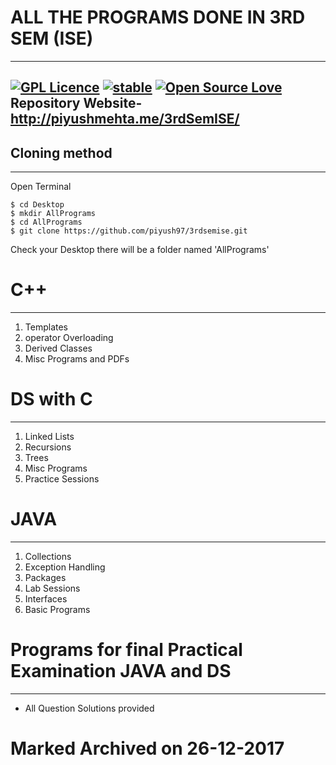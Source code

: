 # ALL THE PROGRAMS DONE IN 3RD SEM (ISE)
--------
[![GPL Licence](https://badges.frapsoft.com/os/gpl/gpl.svg?v=103)](https://opensource.org/licenses/GPL-3.0/)
[![stable](http://badges.github.io/stability-badges/dist/stable.svg)](http://github.com/badges/stability-badges)
[![Open Source Love](https://badges.frapsoft.com/os/v1/open-source.png?v=103)](https://github.com/ellerbrock/open-source-badge/)
<br>
Repository Website- http://piyushmehta.me/3rdSemISE/
-----
## Cloning method
  -------
  Open Terminal
  
    $ cd Desktop
    $ mkdir AllPrograms
    $ cd AllPrograms
    $ git clone https://github.com/piyush97/3rdsemise.git
Check your Desktop there will be a folder named 'AllPrograms' 

#   C++
----
1. Templates
2. operator Overloading
3. Derived Classes
4. Misc Programs and PDFs

#   DS with C
-------
1. Linked Lists
2. Recursions
3. Trees
4. Misc Programs
5. Practice Sessions

#   JAVA
------
1. Collections
2. Exception Handling
3. Packages
4. Lab Sessions
5. Interfaces
6. Basic Programs

#   Programs for final Practical Examination JAVA and DS
-------
* All Question Solutions provided

# Marked Archived on 26-12-2017
